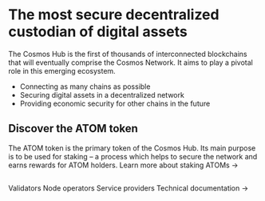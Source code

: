 # The most secure decentralized custodian of digital assets

The Cosmos Hub is the first of thousands of interconnected blockchains that will eventually comprise the Cosmos Network. It aims to play a pivotal role in this emerging ecosystem.

- Connecting as many chains as possible
- Securing digital assets in a decentralized network
- Providing economic security for other chains in the future

## Discover the ATOM token

The ATOM token is the primary token of the Cosmos Hub. Its main purpose is to be used for staking – a process which helps to secure the network and earns rewards for ATOM holders.
Learn more about staking ATOMs → 

## 

Validators
Node operators
Service providers
Technical documentation →
